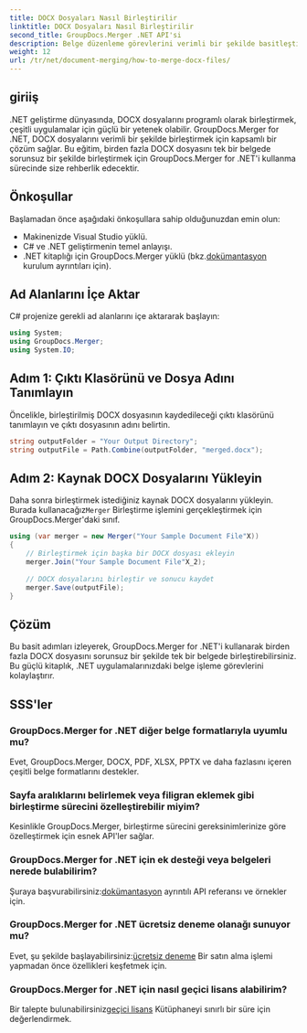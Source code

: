 ```yaml
---
title: DOCX Dosyaları Nasıl Birleştirilir
linktitle: DOCX Dosyaları Nasıl Birleştirilir
second_title: GroupDocs.Merger .NET API'si
description: Belge düzenleme görevlerini verimli bir şekilde basitleştirerek, GroupDocs.Merger'ı kullanarak DOCX dosyalarını .NET'te programlı olarak nasıl birleştireceğinizi öğrenin.
weight: 12
url: /tr/net/document-merging/how-to-merge-docx-files/
---
```

## giriiş
.NET geliştirme dünyasında, DOCX dosyalarını programlı olarak birleştirmek, çeşitli uygulamalar için güçlü bir yetenek olabilir. GroupDocs.Merger for .NET, DOCX dosyalarını verimli bir şekilde birleştirmek için kapsamlı bir çözüm sağlar. Bu eğitim, birden fazla DOCX dosyasını tek bir belgede sorunsuz bir şekilde birleştirmek için GroupDocs.Merger for .NET'i kullanma sürecinde size rehberlik edecektir.
## Önkoşullar
Başlamadan önce aşağıdaki önkoşullara sahip olduğunuzdan emin olun:
- Makinenizde Visual Studio yüklü.
- C# ve .NET geliştirmenin temel anlayışı.
-  .NET kitaplığı için GroupDocs.Merger yüklü (bkz.[dokümantasyon](https://tutorials.groupdocs.com/merger/net/) kurulum ayrıntıları için).

## Ad Alanlarını İçe Aktar
C# projenize gerekli ad alanlarını içe aktararak başlayın:
```csharp
using System; 
using GroupDocs.Merger;
using System.IO;
```
## Adım 1: Çıktı Klasörünü ve Dosya Adını Tanımlayın
Öncelikle, birleştirilmiş DOCX dosyasının kaydedileceği çıktı klasörünü tanımlayın ve çıktı dosyasının adını belirtin.
```csharp
string outputFolder = "Your Output Directory";
string outputFile = Path.Combine(outputFolder, "merged.docx");
```
## Adım 2: Kaynak DOCX Dosyalarını Yükleyin
Daha sonra birleştirmek istediğiniz kaynak DOCX dosyalarını yükleyin. Burada kullanacağız`Merger` Birleştirme işlemini gerçekleştirmek için GroupDocs.Merger'daki sınıf.
```csharp
using (var merger = new Merger("Your Sample Document File"X))
{
    // Birleştirmek için başka bir DOCX dosyası ekleyin
    merger.Join("Your Sample Document File"X_2);
    
    // DOCX dosyalarını birleştir ve sonucu kaydet
    merger.Save(outputFile);
}
```

## Çözüm
Bu basit adımları izleyerek, GroupDocs.Merger for .NET'i kullanarak birden fazla DOCX dosyasını sorunsuz bir şekilde tek bir belgede birleştirebilirsiniz. Bu güçlü kitaplık, .NET uygulamalarınızdaki belge işleme görevlerini kolaylaştırır.
## SSS'ler
### GroupDocs.Merger for .NET diğer belge formatlarıyla uyumlu mu?
Evet, GroupDocs.Merger, DOCX, PDF, XLSX, PPTX ve daha fazlasını içeren çeşitli belge formatlarını destekler.
### Sayfa aralıklarını belirlemek veya filigran eklemek gibi birleştirme sürecini özelleştirebilir miyim?
Kesinlikle GroupDocs.Merger, birleştirme sürecini gereksinimlerinize göre özelleştirmek için esnek API'ler sağlar.
### GroupDocs.Merger for .NET için ek desteği veya belgeleri nerede bulabilirim?
 Şuraya başvurabilirsiniz:[dokümantasyon](https://tutorials.groupdocs.com/merger/net/) ayrıntılı API referansı ve örnekler için.
### GroupDocs.Merger for .NET ücretsiz deneme olanağı sunuyor mu?
 Evet, şu şekilde başlayabilirsiniz:[ücretsiz deneme](https://releases.groupdocs.com/) Bir satın alma işlemi yapmadan önce özellikleri keşfetmek için.
### GroupDocs.Merger for .NET için nasıl geçici lisans alabilirim?
 Bir talepte bulunabilirsiniz[geçici lisans](https://purchase.groupdocs.com/temporary-license/) Kütüphaneyi sınırlı bir süre için değerlendirmek.